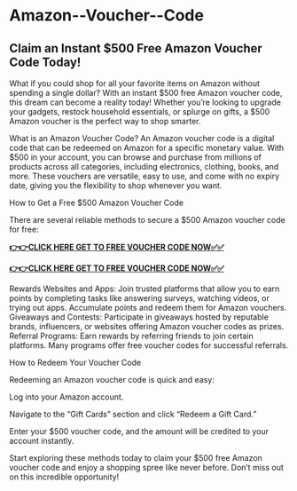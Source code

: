 # Amazon--Voucher--Code

## Claim an Instant $500 Free Amazon Voucher Code Today!

What if you could shop for all your favorite items on Amazon without spending a single dollar? With an instant $500 free Amazon voucher code, this dream can become a reality today! Whether you’re looking to upgrade your gadgets, restock household essentials, or splurge on gifts, a $500 Amazon voucher is the perfect way to shop smarter.

What is an Amazon Voucher Code?
An Amazon voucher code is a digital code that can be redeemed on Amazon for a specific monetary value. With $500 in your account, you can browse and purchase from millions of products across all categories, including electronics, clothing, books, and more. These vouchers are versatile, easy to use, and come with no expiry date, giving you the flexibility to shop whenever you want.

How to Get a Free $500 Amazon Voucher Code

There are several reliable methods to secure a $500 Amazon voucher code for free:

[**👉👉CLICK HERE GET TO FREE VOUCHER CODE NOW✅✅**](https://free-gift-card.raj-solution.com/958f890)


[**👉👉CLICK HERE GET TO FREE VOUCHER CODE NOW✅✅**](https://free-gift-card.raj-solution.com/958f890)


Rewards Websites and Apps: Join trusted platforms that allow you to earn points by completing tasks like answering surveys, watching videos, or trying out apps. Accumulate points and redeem them for Amazon vouchers.
Giveaways and Contests: Participate in giveaways hosted by reputable brands, influencers, or websites offering Amazon voucher codes as prizes.
Referral Programs: Earn rewards by referring friends to join certain platforms. Many programs offer free voucher codes for successful referrals.

How to Redeem Your Voucher Code

Redeeming an Amazon voucher code is quick and easy:

Log into your Amazon account.

Navigate to the “Gift Cards” section and click “Redeem a Gift Card.”

Enter your $500 voucher code, and the amount will be credited to your account instantly.

Start exploring these methods today to claim your $500 free Amazon voucher code and enjoy a shopping spree like never before. Don’t miss out on this incredible opportunity!

